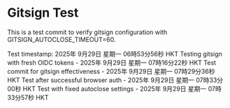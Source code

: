 # Gitsign Test

This is a test commit to verify gitsign configuration with GITSIGN_AUTOCLOSE_TIMEOUT=60.

Test timestamp: 2025年 9月29日 星期一 06時53分56秒 HKT
Testing gitsign with fresh OIDC tokens - 2025年 9月29日 星期一 07時16分22秒 HKT
Test commit for gitsign effectiveness - 2025年 9月29日 星期一 07時29分36秒 HKT
Test after successful browser auth - 2025年 9月29日 星期一 07時33分00秒 HKT
Test with fixed autoclose settings - 2025年 9月29日 星期一 07時33分57秒 HKT
